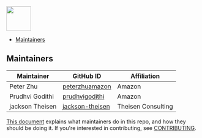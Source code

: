 <img src="https://opensearch.org/assets/brand/SVG/Logo/opensearch_logo_default.svg" height="64px"/>

- [Maintainers](#maintainers)

## Maintainers

| Maintainer       | GitHub ID                                           | Affiliation |
| ---------------- | --------------------------------------------------- | ----------- |
| Peter Zhu        | [peterzhuamazon](https://github.com/peterzhuamazon) | Amazon      |
| Prudhvi Godithi  | [prudhvigodithi](https://github.com/prudhvigodithi) | Amazon      | 
| jackson Theisen  | [jackson-theisen](https://github.com/jackson-theisen)| Theisen Consulting | 


[This document](https://github.com/opensearch-project/.github/blob/main/MAINTAINERS.md) explains what maintainers do in this repo, and how they should be doing it. If you're interested in contributing, see [CONTRIBUTING](CONTRIBUTING.md).
